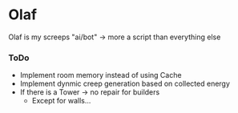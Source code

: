 # Olaf

Olaf is my screeps "ai/bot" -> more a script than everything else

### ToDo

* Implement room memory instead of using Cache
* Implement dynmic creep generation based on collected energy
* If there is a Tower -> no repair for builders
    * Except for walls...